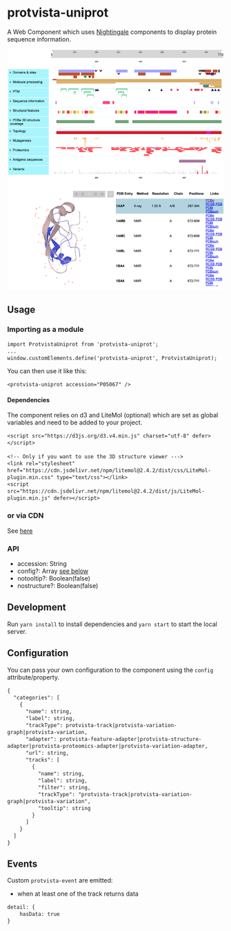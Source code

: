 # protvista-uniprot

A Web Component which uses [Nightingale](https://github.com/ebi-webcomponents/nightingale) components to display protein sequence information.

![Image of protvista-uniprot](protvista.png)

## Usage

### Importing as a module
```
import ProtvistaUniprot from 'protvista-uniprot';
...
window.customElements.define('protvista-uniprot', ProtvistaUniprot);
```
You can then use it like this:
```
<protvista-uniprot accession="P05067" />
```
#### Dependencies
The component relies on d3 and LiteMol (optional) which are set as global variables and need to be added to your project.
```
<script src="https://d3js.org/d3.v4.min.js" charset="utf-8" defer></script>

<!-- Only if you want to use the 3D structure viewer --->
<link rel="stylesheet" href="https://cdn.jsdelivr.net/npm/litemol@2.4.2/dist/css/LiteMol-plugin.min.css" type="text/css"></link>
<script src="https://cdn.jsdelivr.net/npm/litemol@2.4.2/dist/js/LiteMol-plugin.min.js" defer></script>
```

### or via CDN
See [here](https://codepen.io/xwatkins/pen/rXpZXX)

### API
 - accession: String
 - config?: Array [see below](#configuration)
 - notooltip?: Boolean(false)
 - nostructure?: Boolean(false)

## Development

Run `yarn install` to install dependencies and `yarn start` to start the local server.

## Configuration

You can pass your own configuration to the component using the `config` attribute/property.

```
{
  "categories": [
    {
      "name": string,
      "label": string,
      "trackType": protvista-track|protvista-variation-graph|protvista-variation,
      "adapter": protvista-feature-adapter|protvista-structure-adapter|protvista-proteomics-adapter|protvista-variation-adapter,
      "url": string,
      "tracks": [
        {
          "name": string,
          "label": string,
          "filter": string,
          "trackType": "protvista-track|protvista-variation-graph|protvista-variation",
          "tooltip": string
        }
      ]
    }
  ]
}
```

## Events

Custom `protvista-event` are emitted:

- when at least one of the track returns data

```
detail: {
    hasData: true
}
```
